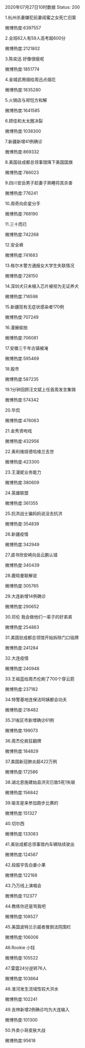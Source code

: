 2020年07月27日10时数据
Status: 200

1.杭州杀妻嫌犯前妻闺蜜之女死亡旧案

微博热度:6397557

2.全班62人有59人高考超600分

微博热度:2121802

3.陈奕迅 好像很瘦呢

微博热度:1851774

4.金城武用烟给周迅点烟花

微博热度:1835280

5.火锅店与郑恺方和解

微博热度:1641585

6.顾佳和太太圈决裂

微博热度:1038300

7.新疆新增41例确诊

微博热度:869332

8.美国驻成都总领事馆降下美国国旗

微博热度:786023

9.四川安岳男子趁妻子熟睡将其杀害

微博热度:776241

10.周奇向俞星分手

微博热度:768190

11.三十而已

微博热度:742268

12.安全裤

微博热度:741683

13.格尔木警方通报女大学生失联情况

微博热度:728150

14.深圳犬只未植入芯片被视为无证养犬

微博热度:716598

15.新疆现有无症状感染者170例

微博热度:707249

16.漫展偷拍

微博热度:706081

17.安徽三千年古镇被淹

微博热度:595469

18.股市

微博热度:587235

19.1分钟回顾汪文斌上任首周发言集锦

微博热度:574342

20.毕侃

微博热度:476063

21.金秀贤吻戏

微博热度:432956

22.奥利维娅德哈维兰去世

微博热度:423300

23.王漫妮业务能力

微博热度:380609

24.英雄联盟

微博热度:361355

25.抗洪战士骗妈妈说没去抗洪

微博热度:354839

26.新疆疫情

微博热度:342949

27.虞书欣安崎向岳云鹏认错

微博热度:340439

28.鹿晗曼联解说

微博热度:305765

29.大连新增14例确诊

微博热度:290652

30.邓伦 我会做他们一辈子的好弟弟

微博热度:254863

31.美国驻成都总领馆开始拆除门口铭牌

微博热度:241284

32.大连疫情

微博热度:240948

33.王祖蓝给周杰伦刷了700个穿云箭

微博热度:237182

34.特警基地连保洁阿姨都会功夫

微博热度:218482

35.31省区市新增确诊61例

微博热度:199073

36.周杰伦疯狂翻牌

微博热度:184829

37.美国新冠肺炎超422万例

微博热度:172586

38.湖北恩施建始县洪灾已致5死1失联

微博热度:156842

39.喻言是来参加跑步比赛的

微博热度:151327

40.切尔西

微博热度:133083

41.美驻成都总领事馆内车辆陆续驶出

微博热度:124567

42.段振宇告白姜小果

微博热度:122168

43.乃万线上演唱会

微博热度:112377

44.教练你还是骂我吧

微博热度:108527

45.美国波特兰示威者推倒法院围栏

微博热度:106006

46.Rookie 小钰

微博热度:105522

47.雷霆24分逆转76人

微博热度:103664

48.淮河发生流域性较大洪水

微博热度:102241

49.吉林新增2例确诊均为大连输入

微博热度:101300

50.外卖小哥皮肤大战

微博热度:95618

